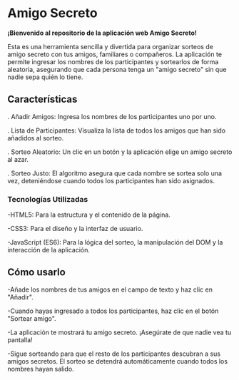 #  Amigo Secreto

<p aline="center">
  
**¡Bienvenido al repositorio de la aplicación web Amigo Secreto!**

<p aline="center">


Esta es una herramienta sencilla y divertida para organizar sorteos de amigo secreto con tus amigos, familiares o compañeros. La aplicación te permite ingresar los nombres de los participantes y sortearlos de forma aleatoria, asegurando que cada persona tenga un "amigo secreto" sin que nadie sepa quién lo tiene.

## Características

. Añadir Amigos: Ingresa los nombres de los participantes uno por uno.

. Lista de Participantes: Visualiza la lista de todos los amigos que han sido añadidos al sorteo.

. Sorteo Aleatorio: Un clic en un botón y la aplicación elige un amigo secreto al azar.

. Sorteo Justo: El algoritmo asegura que cada nombre se sortea solo una vez, deteniéndose cuando todos los participantes han sido asignados.

### Tecnologías Utilizadas
-HTML5: Para la estructura y el contenido de la página.

-CSS3: Para el diseño y la interfaz de usuario.

-JavaScript (ES6): Para la lógica del sorteo, la manipulación del DOM y la interacción de la aplicación.

## Cómo usarlo



-Añade los nombres de tus amigos en el campo de texto y haz clic en "Añadir".

-Cuando hayas ingresado a todos los participantes, haz clic en el botón "Sortear amigo".

-La aplicación te mostrará tu amigo secreto. ¡Asegúrate de que nadie vea tu pantalla!

-Sigue sorteando para que el resto de los participantes descubran a sus amigos secretos. El sorteo se detendrá automáticamente cuando todos los nombres hayan salido.

